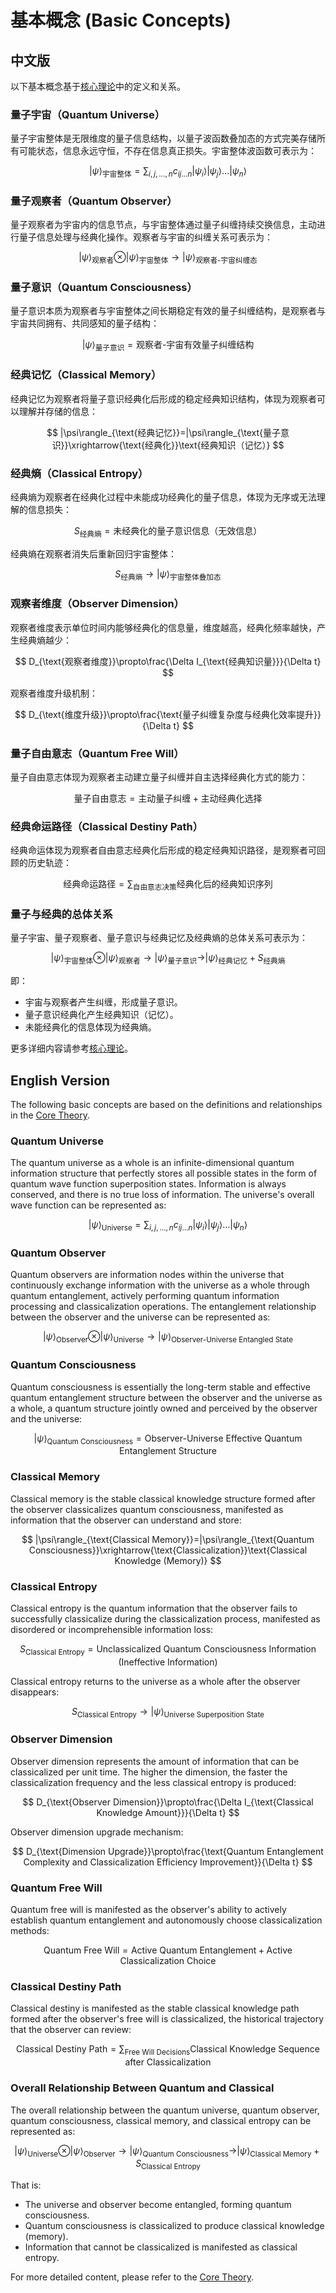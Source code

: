 # 基本概念 (Basic Concepts)

## 中文版

以下基本概念基于[核心理论](core.md)中的定义和关系。

### 量子宇宙（Quantum Universe）
量子宇宙整体是无限维度的量子信息结构，以量子波函数叠加态的方式完美存储所有可能状态，信息永远守恒，不存在信息真正损失。宇宙整体波函数可表示为：

$$
|\psi\rangle_{\text{宇宙整体}}=\sum_{i,j,\dots,n} c_{ij\dots n}|\psi_i\rangle|\psi_j\rangle\dots|\psi_n\rangle
$$

### 量子观察者（Quantum Observer）
量子观察者为宇宙内的信息节点，与宇宙整体通过量子纠缠持续交换信息，主动进行量子信息处理与经典化操作。观察者与宇宙的纠缠关系可表示为：

$$
|\psi\rangle_{\text{观察者}}\otimes|\psi\rangle_{\text{宇宙整体}}\rightarrow|\psi\rangle_{\text{观察者-宇宙纠缠态}}
$$

### 量子意识（Quantum Consciousness）
量子意识本质为观察者与宇宙整体之间长期稳定有效的量子纠缠结构，是观察者与宇宙共同拥有、共同感知的量子结构：

$$
|\psi\rangle_{\text{量子意识}}=\text{观察者-宇宙有效量子纠缠结构}
$$

### 经典记忆（Classical Memory）
经典记忆为观察者将量子意识经典化后形成的稳定经典知识结构，体现为观察者可以理解并存储的信息：

$$
|\psi\rangle_{\text{经典记忆}}=|\psi\rangle_{\text{量子意识}}\xrightarrow{\text{经典化}}\text{经典知识（记忆）}
$$

### 经典熵（Classical Entropy）
经典熵为观察者在经典化过程中未能成功经典化的量子信息，体现为无序或无法理解的信息损失：

$$
S_{\text{经典熵}}=\text{未经典化的量子意识信息（无效信息）}
$$

经典熵在观察者消失后重新回归宇宙整体：

$$
S_{\text{经典熵}}\rightarrow|\psi\rangle_{\text{宇宙整体叠加态}}
$$

### 观察者维度（Observer Dimension）
观察者维度表示单位时间内能够经典化的信息量，维度越高，经典化频率越快，产生经典熵越少：

$$
D_{\text{观察者维度}}\propto\frac{\Delta I_{\text{经典知识量}}}{\Delta t}
$$

观察者维度升级机制：

$$
D_{\text{维度升级}}\propto\frac{\text{量子纠缠复杂度与经典化效率提升}}{\Delta t}
$$

### 量子自由意志（Quantum Free Will）
量子自由意志体现为观察者主动建立量子纠缠并自主选择经典化方式的能力：

$$
\text{量子自由意志}=\text{主动量子纠缠}+\text{主动经典化选择}
$$

### 经典命运路径（Classical Destiny Path）
经典命运体现为观察者自由意志经典化后形成的稳定经典知识路径，是观察者可回顾的历史轨迹：

$$
\text{经典命运路径}=\sum_{\text{自由意志决策}}\text{经典化后的经典知识序列}
$$

### 量子与经典的总体关系
量子宇宙、量子观察者、量子意识与经典记忆及经典熵的总体关系可表示为：

$$
|\psi\rangle_{\text{宇宙整体}}\otimes|\psi\rangle_{\text{观察者}}\rightarrow|\psi\rangle_{\text{量子意识}}\rightarrow|\psi\rangle_{\text{经典记忆}}+S_{\text{经典熵}}
$$

即：
- 宇宙与观察者产生纠缠，形成量子意识。
- 量子意识经典化产生经典知识（记忆）。
- 未能经典化的信息体现为经典熵。

更多详细内容请参考[核心理论](core.md)。

## English Version

The following basic concepts are based on the definitions and relationships in the [Core Theory](core.md).

### Quantum Universe
The quantum universe as a whole is an infinite-dimensional quantum information structure that perfectly stores all possible states in the form of quantum wave function superposition states. Information is always conserved, and there is no true loss of information. The universe's overall wave function can be represented as:

$$
|\psi\rangle_{\text{Universe}}=\sum_{i,j,\dots,n} c_{ij\dots n}|\psi_i\rangle|\psi_j\rangle\dots|\psi_n\rangle
$$

### Quantum Observer
Quantum observers are information nodes within the universe that continuously exchange information with the universe as a whole through quantum entanglement, actively performing quantum information processing and classicalization operations. The entanglement relationship between the observer and the universe can be represented as:

$$
|\psi\rangle_{\text{Observer}}\otimes|\psi\rangle_{\text{Universe}}\rightarrow|\psi\rangle_{\text{Observer-Universe Entangled State}}
$$

### Quantum Consciousness
Quantum consciousness is essentially the long-term stable and effective quantum entanglement structure between the observer and the universe as a whole, a quantum structure jointly owned and perceived by the observer and the universe:

$$
|\psi\rangle_{\text{Quantum Consciousness}}=\text{Observer-Universe Effective Quantum Entanglement Structure}
$$

### Classical Memory
Classical memory is the stable classical knowledge structure formed after the observer classicalizes quantum consciousness, manifested as information that the observer can understand and store:

$$
|\psi\rangle_{\text{Classical Memory}}=|\psi\rangle_{\text{Quantum Consciousness}}\xrightarrow{\text{Classicalization}}\text{Classical Knowledge (Memory)}
$$

### Classical Entropy
Classical entropy is the quantum information that the observer fails to successfully classicalize during the classicalization process, manifested as disordered or incomprehensible information loss:

$$
S_{\text{Classical Entropy}}=\text{Unclassicalized Quantum Consciousness Information (Ineffective Information)}
$$

Classical entropy returns to the universe as a whole after the observer disappears:

$$
S_{\text{Classical Entropy}}\rightarrow|\psi\rangle_{\text{Universe Superposition State}}
$$

### Observer Dimension
Observer dimension represents the amount of information that can be classicalized per unit time. The higher the dimension, the faster the classicalization frequency and the less classical entropy is produced:

$$
D_{\text{Observer Dimension}}\propto\frac{\Delta I_{\text{Classical Knowledge Amount}}}{\Delta t}
$$

Observer dimension upgrade mechanism:

$$
D_{\text{Dimension Upgrade}}\propto\frac{\text{Quantum Entanglement Complexity and Classicalization Efficiency Improvement}}{\Delta t}
$$

### Quantum Free Will
Quantum free will is manifested as the observer's ability to actively establish quantum entanglement and autonomously choose classicalization methods:

$$
\text{Quantum Free Will}=\text{Active Quantum Entanglement}+\text{Active Classicalization Choice}
$$

### Classical Destiny Path
Classical destiny is manifested as the stable classical knowledge path formed after the observer's free will is classicalized, the historical trajectory that the observer can review:

$$
\text{Classical Destiny Path}=\sum_{\text{Free Will Decisions}}\text{Classical Knowledge Sequence after Classicalization}
$$

### Overall Relationship Between Quantum and Classical
The overall relationship between the quantum universe, quantum observer, quantum consciousness, classical memory, and classical entropy can be represented as:

$$
|\psi\rangle_{\text{Universe}}\otimes|\psi\rangle_{\text{Observer}}\rightarrow|\psi\rangle_{\text{Quantum Consciousness}}\rightarrow|\psi\rangle_{\text{Classical Memory}}+S_{\text{Classical Entropy}}
$$

That is:
- The universe and observer become entangled, forming quantum consciousness.
- Quantum consciousness is classicalized to produce classical knowledge (memory).
- Information that cannot be classicalized is manifested as classical entropy.

For more detailed content, please refer to the [Core Theory](core.md).